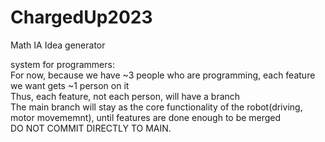 # ChargedUp2023
Math IA Idea generator

system for programmers:  
 	For now, because we have ~3 people who are programming, each feature we want gets ~1 person on it  
  Thus, each feature, not each person, will have a branch  
  The main branch will stay as the core functionality of the robot(driving, motor movememnt), until features are done enough to be merged  
  DO NOT COMMIT DIRECTLY TO MAIN.  
  
